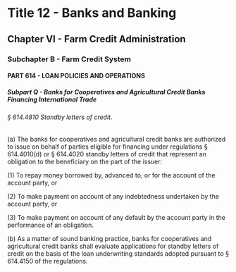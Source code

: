 
# Title 12 - Banks and Banking
## Chapter VI - Farm Credit Administration
### Subchapter B - Farm Credit System
#### PART 614 - LOAN POLICIES AND OPERATIONS
##### Subpart Q - Banks for Cooperatives and Agricultural Credit Banks Financing International Trade
###### § 614.4810 Standby letters of credit.

(a) The banks for cooperatives and agricultural credit banks are authorized to issue on behalf of parties eligible for financing under regulations § 614.4010(d) or § 614.4020 standby letters of credit that represent an obligation to the beneficiary on the part of the issuer:

(1) To repay money borrowed by, advanced to, or for the account of the account party, or

(2) To make payment on account of any indebtedness undertaken by the account party, or

(3) To make payment on account of any default by the account party in the performance of an obligation.

(b) As a matter of sound banking practice, banks for cooperatives and agricultural credit banks shall evaluate applications for standby letters of credit on the basis of the loan underwriting standards adopted pursuant to § 614.4150 of the regulations.
